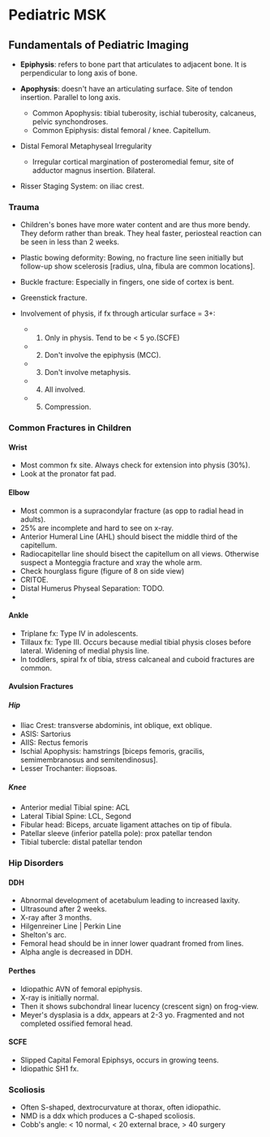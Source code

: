 # Pediatric MSK
## Fundamentals of Pediatric Imaging
* **Epiphysis**: refers to bone part that articulates to adjacent bone. It is perpendicular to long axis of bone.
* **Apophysis**: doesn't have an articulating surface. Site of tendon insertion. Parallel to long axis.
	* Common Apophysis: tibial tuberosity, ischial tuberosity, calcaneus, pelvic synchondroses.
	* Common Epiphysis: distal femoral / knee. Capitellum.
	
* Distal Femoral Metaphyseal Irregularity
	- Irregular cortical margination of posteromedial femur, site of adductor magnus insertion. Bilateral.
*  Risser Staging System: on iliac crest.
	
### Trauma
* Children's bones have more water content and are thus more bendy. They deform rather than break. They heal faster, periosteal reaction can be seen in less than 2 weeks.
* Plastic bowing deformity: Bowing, no fracture line seen initially but follow-up show scelerosis [radius, ulna, fibula are common locations].
* Buckle fracture: Especially in fingers, one side of cortex is bent.
* Greenstick fracture.

* Involvement of physis, if fx through articular surface = 3+:
	- 1. Only in physis. Tend to be < 5 yo.(SCFE)
	- 2. Don't involve the epiphysis (MCC).
	- 3. Don't involve metaphysis.
	- 4. All involved.
	- 5. Compression.
	
### Common Fractures in Children
#### Wrist
* Most common fx site. Always check for extension into physis (30%).
* Look at the pronator fat pad.

#### Elbow
* Most common is a supracondylar fracture (as opp to radial head in adults).
* 25% are incomplete and hard to see on x-ray.
* Anterior Humeral Line (AHL) should bisect the middle third of the capitellum.
* Radiocapitellar line should bisect the capitellum on all views. Otherwise suspect a Monteggia fracture and xray the whole arm.
* Check hourglass figure (figure of 8 on side view)
* CRITOE.
* Distal Humerus Physeal Separation: TODO.
* 
#### Ankle
* Triplane fx: Type IV in adolescents.
* Tillaux fx: Type III. Occurs because medial tibial physis closes before lateral. Widening of medial physis line.
* In toddlers, spiral fx of tibia, stress calcaneal and cuboid fractures are common.

#### Avulsion Fractures

##### Hip
* Iliac Crest: transverse abdominis, int oblique, ext oblique.
* ASIS: Sartorius
* AIIS: Rectus femoris
* Ischial Apophysis: hamstrings [biceps femoris, gracilis, semimembranosus and semitendinosus].
* Lesser Trochanter: iliopsoas.

##### Knee
* Anterior medial Tibial spine: ACL
* Lateral Tibial Spine: LCL, Segond
* Fibular head: Biceps, arcuate ligament attaches on tip of fibula.
* Patellar sleeve (inferior patella pole): prox patellar tendon
* Tibial tubercle: distal patellar tendon

### Hip Disorders
#### DDH
* Abnormal development of acetabulum leading to increased laxity.
* Ultrasound after 2 weeks.
* X-ray after 3 months.
* Hilgenreiner Line | Perkin Line
* Shelton's arc.
* Femoral head should be in inner lower quadrant fromed from lines.
* Alpha angle is decreased in DDH.
 
#### Perthes
* Idiopathic AVN of femoral epiphysis.
* X-ray is initially normal.
* Then it shows subchondral linear lucency (crescent sign) on frog-view.
* Meyer's dysplasia is a ddx, appears at 2-3 yo. Fragmented and not completed ossified femoral head.

#### SCFE
* Slipped Capital Femoral Epiphsys, occurs in growing teens.
* Idiopathic SH1 fx.

### Scoliosis
* Often S-shaped, dextrocurvature at thorax, often idiopathic.
* NMD is a ddx which produces a C-shaped scoliosis.
* Cobb's angle: < 10 normal, < 20 external brace, > 40 surgery